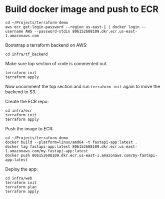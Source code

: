 
# Build docker image and push to ECR

```
cd ~/Projects/terraform-demo
aws ecr get-login-password --region us-east-1 | docker login --username AWS --password-stdin 806152608109.dkr.ecr.us-east-1.amazonaws.com
```

Bootstrap a terraform backend on AWS:
```
cd infra/tf_backend
```
Make sure top section of code is commented out.
```
terraform init
terraform apply
```
Now uncomment the top section and run `terraform init` again to move the backend to S3.

Create the ECR repo:
```
cd infra/ecr
terraform init
terraform apply
```

Push the image to ECR:
```
cd ~/Projects/terraform-demo 
docker build --platform=linux/amd64 -t fastapi-app:latest .
docker tag fastapi-app:latest 806152608109.dkr.ecr.us-east-1.amazonaws.com/my-fastapi-app:latest
docker push 806152608109.dkr.ecr.us-east-1.amazonaws.com/my-fastapi-app:latest
```

Deploy the app:
```
cd infra/web
terraform init
terraform plan
terraform apply
```



